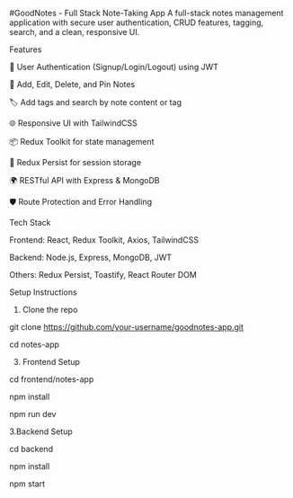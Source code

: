 #GoodNotes - Full Stack Note-Taking App
A full-stack notes management application with secure user authentication, CRUD features, tagging, search, and a clean, responsive UI.

Features

🔐 User Authentication (Signup/Login/Logout) using JWT

🧠 Add, Edit, Delete, and Pin Notes

🏷️ Add tags and search by note content or tag

🌐 Responsive UI with TailwindCSS

📦 Redux Toolkit for state management

💾 Redux Persist for session storage

🌍 RESTful API with Express & MongoDB

🛡️ Route Protection and Error Handling

Tech Stack

Frontend: React, Redux Toolkit, Axios, TailwindCSS

Backend: Node.js, Express, MongoDB, JWT

Others: Redux Persist, Toastify, React Router DOM

Setup Instructions

1. Clone the repo

git clone https://github.com/your-username/goodnotes-app.git
   
cd notes-app
   
3. Frontend Setup

cd frontend/notes-app

npm install

npm run dev

3.Backend Setup

cd backend

npm install

npm start
